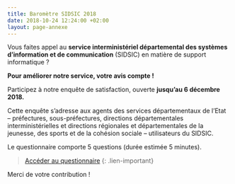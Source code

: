 ```yaml
---
title: Baromètre SIDSIC 2018
date: 2018-10-24 12:24:00 +02:00
layout: page-annexe
---
```


Vous faites appel au **service interministériel départemental des systèmes d’information et de communication** (SIDSIC) en matière de support informatique ? 

**Pour améliorer notre service, votre avis compte !**

Participez à notre enquête de satisfaction, ouverte **jusqu’au 6 décembre 2018.**

Cette enquête s’adresse aux agents des services départementaux de l’Etat – préfectures, sous-préfectures, directions départementales interministérielles et directions régionales et départementales de la jeunesse, des sports et de la cohésion sociale – utilisateurs du SIDSIC.

Le questionnaire comporte 5 questions (durée estimée 5 minutes).

> [Accéder au questionnaire](https://sgmap.sphinxdeclic.com/d/s/8wgfky)
{: .lien-important}

Merci de votre contribution !